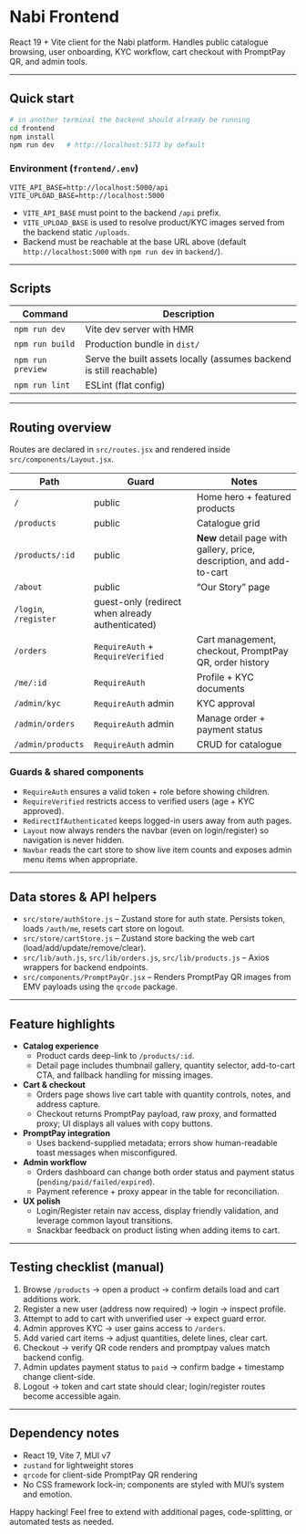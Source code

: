 # Nabi Frontend

React 19 + Vite client for the Nabi platform. Handles public catalogue browsing, user onboarding, KYC workflow, cart checkout with PromptPay QR, and admin tools.

---

## Quick start

```bash
# in another terminal the backend should already be running
cd frontend
npm install
npm run dev   # http://localhost:5173 by default
```

### Environment (`frontend/.env`)

```env
VITE_API_BASE=http://localhost:5000/api
VITE_UPLOAD_BASE=http://localhost:5000
```

- `VITE_API_BASE` must point to the backend `/api` prefix.
- `VITE_UPLOAD_BASE` is used to resolve product/KYC images served from the backend static `/uploads`.
- Backend must be reachable at the base URL above (default `http://localhost:5000` with `npm run dev` in `backend/`).

---

## Scripts

| Command | Description |
| ------- | ----------- |
| `npm run dev` | Vite dev server with HMR |
| `npm run build` | Production bundle in `dist/` |
| `npm run preview` | Serve the built assets locally (assumes backend is still reachable) |
| `npm run lint` | ESLint (flat config) |

---

## Routing overview

Routes are declared in `src/routes.jsx` and rendered inside `src/components/Layout.jsx`.

| Path | Guard | Notes |
| ---- | ----- | ----- |
| `/` | public | Home hero + featured products |
| `/products` | public | Catalogue grid |
| `/products/:id` | public | **New** detail page with gallery, price, description, and add-to-cart |
| `/about` | public | “Our Story” page |
| `/login`, `/register` | guest-only (redirect when already authenticated) |
| `/orders` | `RequireAuth` + `RequireVerified` | Cart management, checkout, PromptPay QR, order history |
| `/me/:id` | `RequireAuth` | Profile + KYC documents |
| `/admin/kyc` | `RequireAuth` admin | KYC approval |
| `/admin/orders` | `RequireAuth` admin | Manage order + payment status |
| `/admin/products` | `RequireAuth` admin | CRUD for catalogue |

### Guards & shared components

- `RequireAuth` ensures a valid token + role before showing children.
- `RequireVerified` restricts access to verified users (age + KYC approved).
- `RedirectIfAuthenticated` keeps logged-in users away from auth pages.
- `Layout` now always renders the navbar (even on login/register) so navigation is never hidden.
- `Navbar` reads the cart store to show live item counts and exposes admin menu items when appropriate.

---

## Data stores & API helpers

- `src/store/authStore.js` – Zustand store for auth state. Persists token, loads `/auth/me`, resets cart store on logout.
- `src/store/cartStore.js` – Zustand store backing the web cart (load/add/update/remove/clear).
- `src/lib/auth.js`, `src/lib/orders.js`, `src/lib/products.js` – Axios wrappers for backend endpoints.
- `src/components/PromptPayQr.jsx` – Renders PromptPay QR images from EMV payloads using the `qrcode` package.

---

## Feature highlights

- **Catalog experience**
  - Product cards deep-link to `/products/:id`.
  - Detail page includes thumbnail gallery, quantity selector, add-to-cart CTA, and fallback handling for missing images.
- **Cart & checkout**
  - Orders page shows live cart table with quantity controls, notes, and address capture.
  - Checkout returns PromptPay payload, raw proxy, and formatted proxy; UI displays all values with copy buttons.
- **PromptPay integration**
  - Uses backend-supplied metadata; errors show human-readable toast messages when misconfigured.
- **Admin workflow**
  - Orders dashboard can change both order status and payment status (`pending/paid/failed/expired`).
  - Payment reference + proxy appear in the table for reconciliation.
- **UX polish**
  - Login/Register retain nav access, display friendly validation, and leverage common layout transitions.
  - Snackbar feedback on product listing when adding items to cart.

---

## Testing checklist (manual)

1. Browse `/products` → open a product → confirm details load and cart additions work.
2. Register a new user (address now required) → login → inspect profile.
3. Attempt to add to cart with unverified user → expect guard error.
4. Admin approves KYC → user gains access to `/orders`.
5. Add varied cart items → adjust quantities, delete lines, clear cart.
6. Checkout → verify QR code renders and promptpay values match backend config.
7. Admin updates payment status to `paid` → confirm badge + timestamp change client-side.
8. Logout → token and cart state should clear; login/register routes become accessible again.

---

## Dependency notes

- React 19, Vite 7, MUI v7
- `zustand` for lightweight stores
- `qrcode` for client-side PromptPay QR rendering
- No CSS framework lock-in; components are styled with MUI’s system and emotion.

Happy hacking! Feel free to extend with additional pages, code-splitting, or automated tests as needed.
